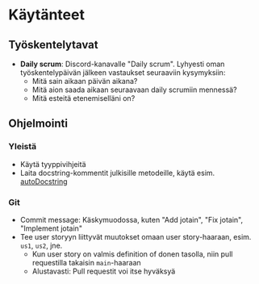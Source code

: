 # Käytänteet

## Työskentelytavat

- **Daily scrum**: Discord-kanavalle "Daily scrum". Lyhyesti oman työskentelypäivän jälkeen vastaukset seuraaviin kysymyksiin:
  - Mitä sain aikaan päivän aikana?
  - Mitä aion saada aikaan seuraavaan daily scrumiin mennessä?
  - Mitä esteitä etenemiselläni on?

## Ohjelmointi

### Yleistä

- Käytä tyyppivihjeitä
- Laita docstring-kommentit julkisille metodeille, käytä esim. [autoDocstring](https://marketplace.visualstudio.com/items?itemName=njpwerner.autodocstring)

### Git

- Commit message: Käskymuodossa, kuten "Add jotain", "Fix jotain", "Implement jotain"
- Tee user storyyn liittyvät muutokset omaan user story-haaraan, esim. `us1`, `us2`, jne.
  - Kun user story on valmis definition of donen tasolla, niin pull requestilla takaisin `main`-haaraan
  - Alustavasti: Pull requestit voi itse hyväksyä
